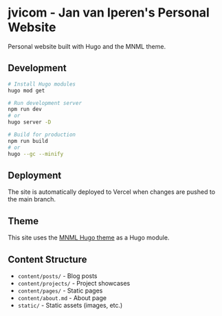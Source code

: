 # jvicom - Jan van Iperen's Personal Website

Personal website built with Hugo and the MNML theme.

## Development

```bash
# Install Hugo modules
hugo mod get

# Run development server
npm run dev
# or
hugo server -D

# Build for production
npm run build
# or
hugo --gc --minify
```

## Deployment

The site is automatically deployed to Vercel when changes are pushed to the main branch.

## Theme

This site uses the [MNML Hugo theme](https://github.com/janvaniperen/mnml-hugo-theme) as a Hugo module.

## Content Structure

- `content/posts/` - Blog posts
- `content/projects/` - Project showcases
- `content/pages/` - Static pages
- `content/about.md` - About page
- `static/` - Static assets (images, etc.) 